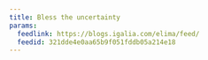 ```yaml
---
title: Bless the uncertainty
params:
  feedlink: https://blogs.igalia.com/elima/feed/
  feedid: 321dde4e0aa65b9f051fddb05a214e18
---
```

